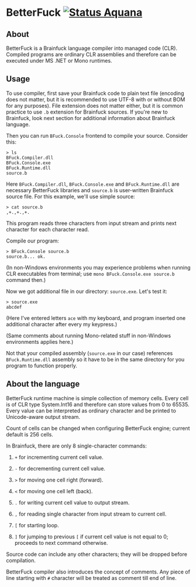 BetterFuck [![Status Aquana][status-aquana]][andivionian-status-classifier]
==========

About
-----
BetterFuck is a Brainfuck language compiler into managed code (CLR). Compiled
programs are ordinary CLR assemblies and therefore can be executed under MS .NET
or Mono runtimes.

Usage
-----
To use compiler, first save your Brainfuck code to plain text file (encoding does
not matter, but it is recommended to use UTF-8 with or without BOM for any
purposes). File extension does not matter either, but it is common practice to
use `.b` extension for Brainfuck sources. If you're new to Brainfuck, look next
section for additional information about Brainfuck language.

Then you can run `BFuck.Console` frontend to compile your source. Consider this:

    > ls
    BFuck.Compiler.dll
    BFuck.Console.exe
    BFuck.Runtime.dll
    source.b

Here `BFuck.Compiler.dll`, `BFuck.Console.exe` and `BFuck.Runtime.dll` are
necessary BetterFuck libraries and `source.b` is user-written Brainfuck source
file. For this example, we'll use simple source:

    > cat source.b
    ,+.,+.,+.

This program reads three characters from input stream and prints next character
for each character read.

Compile our program:

    > BFuck.Console source.b
    source.b... ok.

(In non-Windows environments you may experience problems when running CLR
executables from terminal; use `mono BFuck.Console.exe source.b` command then.)

Now we got additional file in our directory: `source.exe`. Let's test it:

    > source.exe
    abcdef

(Here I've entered letters `ace` with my keyboard, and program inserted one
additional character after every my keypress.)

(Same comments about running Mono-related stuff in non-Windows environments
applies here.)

Not that your compiled assembly (`source.exe` in our case) references
`BFuck.Runtime.dll` assembly so it have to be in the same directory for you
program to function properly.

About the language
------------------
BetterFuck runtime machine is simple collection of memory cells. Every cell is
of CLR type System.Int16 and therefore can store values from 0 to 65535. Every
value can be interpreted as ordinary character and be printed to Unicode-aware
output stream.

Count of cells can be changed when configuring BetterFuck engine; current
default is 256 cells.

In Brainfuck, there are only 8 single-character commands:

1. `+` for incrementing current cell value.

2. `-` for decrementing current cell value.

3. `>` for moving one cell right (forward).

4. `<` for moving one cell left (back).

5. `.` for writing current cell value to output stream.

6. `,` for reading single character from input stream to current cell.

7. `[` for starting loop.

8. `]` for jumping to previous `[` if current cell value is not equal to 0;
proceeds to next command otherwise.

Source code can include any other characters; they will be dropped before
compilation.

BetterFuck compiler also introduces the concept of comments. Any piece of line
starting with `#` character will be treated as comment till end of line.

[andivionian-status-classifier]: https://github.com/ForNeVeR/andivionian-status-classifier#status-aquana-

[status-aquana]: https://img.shields.io/badge/status-aquana-yellowgreen.svg
